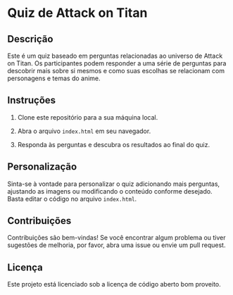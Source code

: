 # Quiz de Attack on Titan

## Descrição
Este é um quiz baseado em perguntas relacionadas ao universo de Attack on Titan. Os participantes podem responder a uma série de perguntas para descobrir mais sobre si mesmos e como suas escolhas se relacionam com personagens e temas do anime.

## Instruções

1. Clone este repositório para a sua máquina local.

2. Abra o arquivo `index.html` em seu navegador.

3. Responda às perguntas e descubra os resultados ao final do quiz.

## Personalização

Sinta-se à vontade para personalizar o quiz adicionando mais perguntas, ajustando as imagens ou modificando o conteúdo conforme desejado. Basta editar o código no arquivo `index.html`.

## Contribuições

Contribuições são bem-vindas! Se você encontrar algum problema ou tiver sugestões de melhoria, por favor, abra uma issue ou envie um pull request.

## Licença

Este projeto está licenciado sob a licença de código aberto bom proveito.
